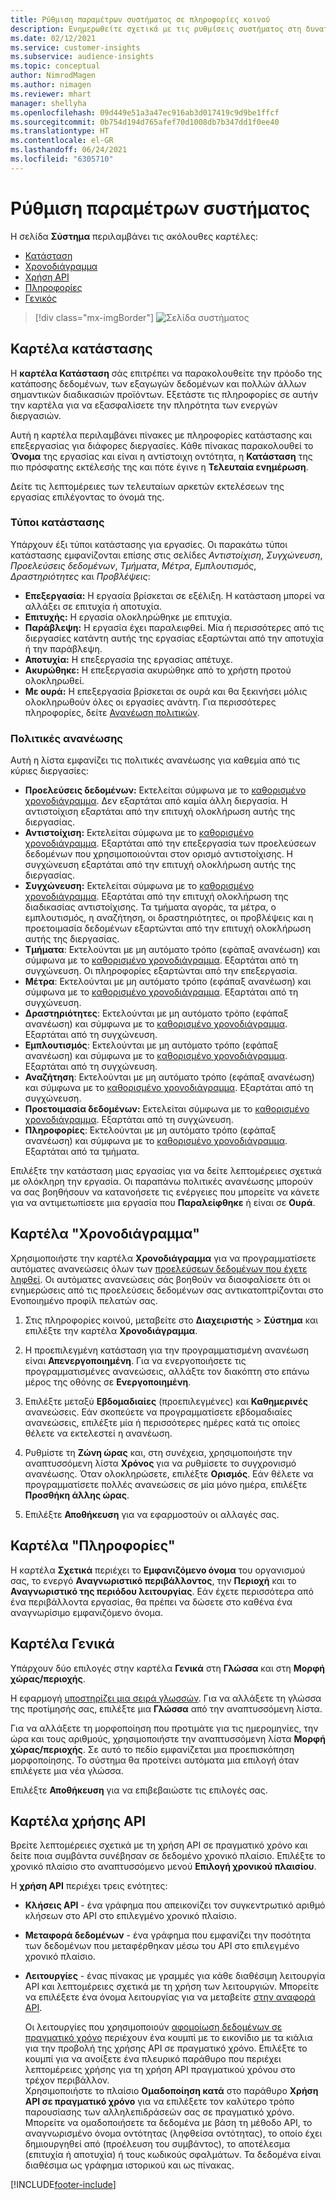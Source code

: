 ```yaml
---
title: Ρύθμιση παραμέτρων συστήματος σε πληροφορίες κοινού
description: Ενημερωθείτε σχετικά με τις ρυθμίσεις συστήματος στη δυνατότητα πληροφοριών κοινού του Dynamics 365 Customer Insights.
ms.date: 02/12/2021
ms.service: customer-insights
ms.subservice: audience-insights
ms.topic: conceptual
author: NimrodMagen
ms.author: nimagen
ms.reviewer: mhart
manager: shellyha
ms.openlocfilehash: 09d449e51a3a47ec916ab3d017419c9d9be1ffcf
ms.sourcegitcommit: 0b754d194d765afef70d1008db7b347dd1f0ee40
ms.translationtype: HT
ms.contentlocale: el-GR
ms.lasthandoff: 06/24/2021
ms.locfileid: "6305710"
---
```

# <a name="system-configuration"></a>Ρύθμιση παραμέτρων συστήματος

Η σελίδα **Σύστημα** περιλαμβάνει τις ακόλουθες καρτέλες:
- [Κατάσταση](#status-tab)
- [Χρονοδιάγραμμα](#schedule-tab)
- [Χρήση API](#api-usage-tab)
- [Πληροφορίες](#about-tab)
- [Γενικός](#general-tab)

> [!div class="mx-imgBorder"]
> ![Σελίδα συστήματος](media/system-tabs.png "Σελίδα συστήματος")

## <a name="status-tab"></a>Καρτέλα κατάστασης

Η **καρτέλα Κατάσταση** σάς επιτρέπει να παρακολουθείτε την πρόοδο της κατάποσης δεδομένων, των εξαγωγών δεδομένων και πολλών άλλων σημαντικών διαδικασιών προϊόντων. Εξετάστε τις πληροφορίες σε αυτήν την καρτέλα για να εξασφαλίσετε την πληρότητα των ενεργών διεργασιών.

Αυτή η καρτέλα περιλαμβάνει πίνακες με πληροφορίες κατάστασης και επεξεργασίας για διάφορες διεργασίες. Κάθε πίνακας παρακολουθεί το **Όνομα** της εργασίας και είναι η αντίστοιχη οντότητα, η **Κατάσταση** της πιο πρόσφατης εκτέλεσής της και πότε έγινε η **Τελευταία ενημέρωση**.

Δείτε τις λεπτομέρειες των τελευταίων αρκετών εκτελέσεων της εργασίας επιλέγοντας το όνομά της.

### <a name="status-types"></a>Τύποι κατάστασης

Υπάρχουν έξι τύποι κατάστασης για εργασίες. Οι παρακάτω τύποι κατάστασης εμφανίζονται επίσης στις σελίδες *Αντιστοίχιση*, *Συγχώνευση*, *Προελεύσεις δεδομένων*, *Τμήματα*, *Μέτρα*, *Εμπλουτισμός*, *Δραστηριότητες* και *Προβλέψεις*:

- **Επεξεργασία:** Η εργασία βρίσκεται σε εξέλιξη. Η κατάσταση μπορεί να αλλάξει σε επιτυχία ή αποτυχία.
- **Επιτυχής:** Η εργασία ολοκληρώθηκε με επιτυχία.
- **Παράβλεψη:** Η εργασία έχει παραλειφθεί. Μία ή περισσότερες από τις διεργασίες κατάντη αυτής της εργασίας εξαρτώνται από την αποτυχία ή την παράβλεψη.
- **Αποτυχία:** Η επεξεργασία της εργασίας απέτυχε.
- **Ακυρώθηκε:** Η επεξεργασία ακυρώθηκε από το χρήστη προτού ολοκληρωθεί.
- **Με ουρά:** Η επεξεργασία βρίσκεται σε ουρά και θα ξεκινήσει μόλις ολοκληρωθούν όλες οι εργασίες ανάντη. Για περισσότερες πληροφορίες, δείτε [Ανανέωση πολιτικών](#refresh-policies).

### <a name="refresh-policies"></a>Πολιτικές ανανέωσης

Αυτή η λίστα εμφανίζει τις πολιτικές ανανέωσης για καθεμία από τις κύριες διεργασίες:

- **Προελεύσεις δεδομένων:** Εκτελείται σύμφωνα με το [καθορισμένο χρονοδιάγραμμα](#schedule-tab). Δεν εξαρτάται από καμία άλλη διεργασία. Η αντιστοίχιση εξαρτάται από την επιτυχή ολοκλήρωση αυτής της διεργασίας.
- **Αντιστοίχιση:** Εκτελείται σύμφωνα με το [καθορισμένο χρονοδιάγραμμα](#schedule-tab). Εξαρτάται από την επεξεργασία των προελεύσεων δεδομένων που χρησιμοποιούνται στον ορισμό αντιστοίχισης. Η συγχώνευση εξαρτάται από την επιτυχή ολοκλήρωση αυτής της διεργασίας.
- **Συγχώνευση:** Εκτελείται σύμφωνα με το [καθορισμένο χρονοδιάγραμμα](#schedule-tab). Εξαρτάται από την επιτυχή ολοκλήρωση της διαδικασίας αντιστοίχισης. Τα τμήματα αγοράς, τα μέτρα, ο εμπλουτισμός, η αναζήτηση, οι δραστηριότητες, οι προβλέψεις και η προετοιμασία δεδομένων εξαρτώνται από την επιτυχή ολοκλήρωση αυτής της διεργασίας.
- **Τμήματα**: Εκτελούνται με μη αυτόματο τρόπο (εφάπαξ ανανέωση) και σύμφωνα με το [καθορισμένο χρονοδιάγραμμα](#schedule-tab). Εξαρτάται από τη συγχώνευση. Οι πληροφορίες εξαρτώνται από την επεξεργασία.
- **Μέτρα**: Εκτελούνται με μη αυτόματο τρόπο (εφάπαξ ανανέωση) και σύμφωνα με το [καθορισμένο χρονοδιάγραμμα](#schedule-tab). Εξαρτάται από τη συγχώνευση.
- **Δραστηριότητες**: Εκτελούνται με μη αυτόματο τρόπο (εφάπαξ ανανέωση) και σύμφωνα με το [καθορισμένο χρονοδιάγραμμα](#schedule-tab). Εξαρτάται από τη συγχώνευση.
- **Εμπλουτισμός**: Εκτελούνται με μη αυτόματο τρόπο (εφάπαξ ανανέωση) και σύμφωνα με το [καθορισμένο χρονοδιάγραμμα](#schedule-tab). Εξαρτάται από τη συγχώνευση.
- **Αναζήτηση**: Εκτελούνται με μη αυτόματο τρόπο (εφάπαξ ανανέωση) και σύμφωνα με το [καθορισμένο χρονοδιάγραμμα](#schedule-tab). Εξαρτάται από τη συγχώνευση.
- **Προετοιμασία δεδομένων:** Εκτελείται σύμφωνα με το [καθορισμένο χρονοδιάγραμμα](#schedule-tab). Εξαρτάται από τη συγχώνευση.
- **Πληροφορίες**: Εκτελούνται με μη αυτόματο τρόπο (εφάπαξ ανανέωση) και σύμφωνα με το [καθορισμένο χρονοδιάγραμμα](#schedule-tab). Εξαρτάται από τα τμήματα.

Επιλέξτε την κατάσταση μιας εργασίας για να δείτε λεπτομέρειες σχετικά με ολόκληρη την εργασία. Οι παραπάνω πολιτικές ανανέωσης μπορούν να σας βοηθήσουν να κατανοήσετε τις ενέργειες που μπορείτε να κάνετε για να αντιμετωπίσετε μια εργασία που **Παραλείφθηκε** ή είναι σε **Ουρά**.

## <a name="schedule-tab"></a>Καρτέλα "Χρονοδιάγραμμα"

Χρησιμοποιήστε την καρτέλα **Χρονοδιάγραμμα** για να προγραμματίσετε αυτόματες ανανεώσεις όλων των [προελεύσεων δεδομένων που έχετε ληφθεί](data-sources.md). Οι αυτόματες ανανεώσεις σάς βοηθούν να διασφαλίσετε ότι οι ενημερώσεις από τις προελεύσεις δεδομένων σας αντικατοπτρίζονται στο Ενοποιημένο προφίλ πελατών σας.

1. Στις πληροφορίες κοινού, μεταβείτε στο **Διαχειριστής** > **Σύστημα** και επιλέξτε την καρτέλα **Χρονοδιάγραμμα**.

2. Η προεπιλεγμένη κατάσταση για την προγραμματισμένη ανανέωση είναι **Απενεργοποιημένη**. Για να ενεργοποιήσετε τις προγραμματισμένες ανανεώσεις, αλλάξτε τον διακόπτη στο επάνω μέρος της οθόνης σε **Ενεργοποιημένη**.

3. Επιλέξτε μεταξύ **Εβδομαδιαίες** (προεπιλεγμένες) και **Καθημερινές**  ανανεώσεις. Εάν σκοπεύετε να προγραμματίσετε εβδομαδιαίες ανανεώσεις, επιλέξτε μία ή περισσότερες ημέρες κατά τις οποίες θέλετε να εκτελεστεί η ανανέωση.

4. Ρυθμίστε τη **Ζώνη ώρας** και, στη συνέχεια, χρησιμοποιήστε την αναπτυσσόμενη λίστα **Χρόνος** για να ρυθμίσετε το συγχρονισμό ανανέωσης. Όταν ολοκληρώσετε, επιλέξτε **Ορισμός**. Εάν θέλετε να προγραμματίσετε πολλές ανανεώσεις σε μία μόνο ημέρα, επιλέξτε **Προσθήκη άλλης ώρας**.

5. Επιλέξτε **Αποθήκευση** για να εφαρμοστούν οι αλλαγές σας.

## <a name="about-tab"></a>Καρτέλα "Πληροφορίες"

Η καρτέλα **Σχετικά** περιέχει το **Εμφανιζόμενο όνομα** του οργανισμού σας, το ενεργό **Αναγνωριστικό περιβάλλοντος**, την **Περιοχή** και το **Αναγνωριστικό της περιόδου λειτουργίας**. Εάν έχετε περισσότερα από ένα περιβάλλοντα εργασίας, θα πρέπει να δώσετε στο καθένα ένα αναγνωρίσιμο εμφανιζόμενο όνομα.

## <a name="general-tab"></a>Καρτέλα Γενικά

Υπάρχουν δύο επιλογές στην καρτέλα **Γενικά** στη **Γλώσσα** και στη **Μορφή χώρας/περιοχής**.

Η εφαρμογή [υποστηρίζει μια σειρά γλωσσών](supported-languages.md). Για να αλλάξετε τη γλώσσα της προτίμησής σας, επιλέξτε μια **Γλώσσα** από την αναπτυσσόμενη λίστα.

Για να αλλάξετε τη μορφοποίηση που προτιμάτε για τις ημερομηνίες, την ώρα και τους αριθμούς, χρησιμοποιήστε την αναπτυσσόμενη λίστα **Μορφή χώρας/περιοχής**. Σε αυτό το πεδίο εμφανίζεται μια προεπισκόπηση μορφοποίησης. Το σύστημα θα προτείνει αυτόματα μια επιλογή όταν επιλέγετε μια νέα γλώσσα.

Επιλέξτε **Αποθήκευση** για να επιβεβαιώστε τις επιλογές σας.

## <a name="api-usage-tab"></a>Καρτέλα χρήσης API

Βρείτε λεπτομέρειες σχετικά με τη χρήση API σε πραγματικό χρόνο και δείτε ποια συμβάντα συνέβησαν σε δεδομένο χρονικό πλαίσιο. Επιλέξτε το χρονικό πλαίσιο στο αναπτυσσόμενο μενού **Επιλογή χρονικού πλαισίου**. 

Η **χρήση API** περιέχει τρεις ενότητες: 
- **Κλήσεις API** - ένα γράφημα που απεικονίζει τον συγκεντρωτικό αριθμό κλήσεων στο API στο επιλεγμένο χρονικό πλαίσιο.

- **Μεταφορά δεδομένων** - ένα γράφημα που εμφανίζει την ποσότητα των δεδομένων που μεταφέρθηκαν μέσω του API στο επιλεγμένο χρονικό πλαίσιο.

-  **Λειτουργίες** - ένας πίνακας με γραμμές για κάθε διαθέσιμη λειτουργία API και λεπτομέρειες σχετικά με τη χρήση των λειτουργιών. Μπορείτε να επιλέξετε ένα όνομα λειτουργίας για να μεταβείτε [στην αναφορά API](https://developer.ci.ai.dynamics.com/api-details#api=CustomerInsights&operation=Get-all-instances).

   Οι λειτουργίες που χρησιμοποιούν [αφομοίωση δεδομένων σε πραγματικό χρόνο](real-time-data-ingestion.md) περιέχουν ένα κουμπί με το εικονίδιο με τα κιάλια για την προβολή της χρήσης API σε πραγματικό χρόνο. Επιλέξτε το κουμπί για να ανοίξετε ένα πλευρικό παράθυρο που περιέχει λεπτομέρειες χρήσης για τη χρήση API πραγματικού χρόνου στο τρέχον περιβάλλον.   
   Χρησιμοποιήστε το πλαίσιο **Ομαδοποίηση κατά** στο παράθυρο **Χρήση API σε πραγματικό χρόνο** για να επιλέξετε τον καλύτερο τρόπο παρουσίασης των αλληλεπιδράσεών σας σε πραγματικό χρόνο. Μπορείτε να ομαδοποιήσετε τα δεδομένα με βάση τη μέθοδο API, το αναγνωρισμένο όνομα οντότητας (ληφθείσα οντότητας), το οποίο έχει δημιουργηθεί από (προέλευση του συμβάντος), το αποτέλεσμα (επιτυχία ή αποτυχία) ή τους κωδικούς σφαλμάτων. Τα δεδομένα είναι διαθέσιμα ως γράφημα ιστορικού και ως πίνακας.


[!INCLUDE[footer-include](../includes/footer-banner.md)]